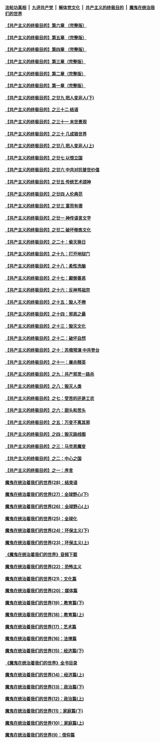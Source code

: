 ####  [法轮功真相](../../../../basic/blob/master/README.md?t=06250402) &nbsp;|&nbsp; [九评共产党](../../../../9ping.md/blob/master/README.md?t=06250402) &nbsp;|&nbsp; [解体党文化](../../../../jtdwh.md/blob/master/README.md?t=06250402)  &nbsp;|&nbsp; [共产主义的终极目的](../../../../gczydzjmd.md/blob/master/README.md?t=06250402) &nbsp;|&nbsp; [魔鬼在统治我们的世界](../../../../mgztzwmdsj.md/blob/master/README.md?t=06250402) 

#### [【共产主义的终极目的】第六章 （完整版）](../pages/nsc422/n11428913.md?t=06250402) 

#### [【共产主义的终极目的】第五章 （完整版）](../pages/nsc422/n11428912.md?t=06250402) 

#### [【共产主义的终极目的】第四章 （完整版）](../pages/nsc422/n11428907.md?t=06250402) 

#### [【共产主义的终极目的】第三章（完整版）](../pages/nsc422/n11428848.md?t=06250402) 

#### [【共产主义的终极目的】第二章（完整版）](../pages/nsc422/n11428831.md?t=06250402) 

#### [【共产主义的终极目的】第一章（完整版）](../pages/nsc422/n11417651.md?t=06250402) 

#### [【共产主义的终极目的】之廿九 把人变非人(下)](../pages/nsc422/n11344140.md?t=06250402) 

#### [【共产主义的终极目的】之三十二 结语](../pages/nsc422/n11360535.md?t=06250402) 

#### [【共产主义的终极目的】之三十一 末世景观](../pages/nsc422/n11351129.md?t=06250402) 

#### [【共产主义的终极目的】之三十 几成狼世界](../pages/nsc422/n11348280.md?t=06250402) 

#### [【共产主义的终极目的】之廿八 把人变非人(上)](../pages/nsc422/n11340492.md?t=06250402) 

#### [【共产主义的终极目的】之廿七 以恨立国](../pages/nsc422/n11336944.md?t=06250402) 

#### [【共产主义的终极目的】之廿六 中共对抗普世价值](../pages/nsc422/n11324785.md?t=06250402) 

#### [【共产主义的终极目的】之廿五 传统艺术颂神](../pages/nsc422/n11296396.md?t=06250402) 

#### [【共产主义的终极目的】之廿四 人伦典范](../pages/nsc422/n11296397.md?t=06250402) 

#### [【共产主义的终极目的】之廿三 富而有德](../pages/nsc422/n11283598.md?t=06250402) 

#### [【共产主义的终极目的】之廿一 神传语言文字](../pages/nsc422/n11263265.md?t=06250402) 

#### [【共产主义的终极目的】之廿二 破坏修炼文化](../pages/nsc422/n11245728.md?t=06250402) 

#### [【共产主义的终极目的】之二十：偷天换日](../pages/nsc422/n11238846.md?t=06250402) 

#### [【共产主义的终极目的】之十九：打开地狱门](../pages/nsc422/n11206376.md?t=06250402) 

#### [【共产主义的终极目的】之十八：柔性洗脑](../pages/nsc422/n11199994.md?t=06250402) 

#### [【共产主义的终极目的】之十七：颠倒善恶](../pages/nsc422/n11179782.md?t=06250402) 

#### [【共产主义的终极目的】之十六：反神骂祖宗](../pages/nsc422/n11166798.md?t=06250402) 

#### [【共产主义的终极目的】之十五：毁人不倦](../pages/nsc422/n11166792.md?t=06250402) 

#### [【共产主义的终极目的】之十四：邪恶之最](../pages/nsc422/n11150249.md?t=06250402) 

#### [【共产主义的终极目的】之十三：毁灭文化](../pages/nsc422/n11135227.md?t=06250402) 

#### [【共产主义的终极目的】之十二：破坏自然](../pages/nsc422/n11135214.md?t=06250402) 

#### [【共产主义的终极目的】之十：苏俄预演 中共登台](../pages/nsc422/n11118424.md?t=06250402) 

#### [【共产主义的终极目的】之十一：屠杀精英](../pages/nsc422/n11118442.md?t=06250402) 

#### [【共产主义的终极目的】之九：共产邪灵一路杀](../pages/nsc422/n11114139.md?t=06250402) 

#### [【共产主义的终极目的】之八：毁灭人类](../pages/nsc422/n11108503.md?t=06250402) 

#### [【共产主义的终极目的】之七：受苦的还是工农](../pages/nsc422/n11101809.md?t=06250402) 

#### [【共产主义的终极目的】之六：甜头和苦头](../pages/nsc422/n11096971.md?t=06250402) 

#### [【共产主义的终极目的】之五：万变不离其邪](../pages/nsc422/n11091285.md?t=06250402) 

#### [【共产主义的终极目的】之四：毁灭路线图](../pages/nsc422/n11086284.md?t=06250402) 

#### [【共产主义的终极目的】之三：马克思魔变](../pages/nsc422/n11061941.md?t=06250402) 

#### [【共产主义的终极目的】之二：中心之国](../pages/nsc422/n11047728.md?t=06250402) 

#### [【共产主义的终极目的】之一：序言](../pages/nsc422/n11086077.md?t=06250402) 

#### [魔鬼在统治着我们的世界(28)：结束语](../pages/nsc422/n10936246.md?t=06250402) 

#### [魔鬼在统治着我们的世界(27)：全球野心(下)](../pages/nsc422/n10928319.md?t=06250402) 

#### [魔鬼在统治着我们的世界(26)：全球野心(上)](../pages/nsc422/n10900318.md?t=06250402) 

#### [魔鬼在统治着我们的世界(25)：全球化](../pages/nsc422/n10788205.md?t=06250402) 

#### [魔鬼在统治着我们的世界(24)：环保主义(下)](../pages/nsc422/n10695307.md?t=06250402) 

#### [魔鬼在统治着我们的世界(23)：环保主义(上)](../pages/nsc422/n10688613.md?t=06250402) 

#### [《魔鬼在统治着我们的世界》音频下载](../pages/nsc422/n10635553.md?t=06250402) 

#### [魔鬼在统治着我们的世界(22)：恐怖主义](../pages/nsc422/n10614727.md?t=06250402) 

#### [魔鬼在统治着我们的世界(21)：文化篇](../pages/nsc422/n10597706.md?t=06250402) 

#### [魔鬼在统治着我们的世界(20)：媒体篇](../pages/nsc422/n10586579.md?t=06250402) 

#### [魔鬼在统治着我们的世界(19)：教育篇(下)](../pages/nsc422/n10564808.md?t=06250402) 

#### [魔鬼在统治着我们的世界(18)：教育篇(上)](../pages/nsc422/n10526970.md?t=06250402) 

#### [魔鬼在统治着我们的世界(17)：艺术篇](../pages/nsc422/n10499093.md?t=06250402) 

#### [魔鬼在统治着我们的世界(16)：法律篇](../pages/nsc422/n10485969.md?t=06250402) 

#### [魔鬼在统治着我们的世界(15)：经济篇(下)](../pages/nsc422/n10469975.md?t=06250402) 

#### [《魔鬼在统治着我们的世界》全书目录](../pages/nsc422/n10464261.md?t=06250402) 

#### [魔鬼在统治着我们的世界(14)：经济篇(上)](../pages/nsc422/n10457370.md?t=06250402) 

#### [魔鬼在统治着我们的世界(13)：政治篇(下)](../pages/nsc422/n10448270.md?t=06250402) 

#### [魔鬼在统治着我们的世界(12)：政治篇(上)](../pages/nsc422/n10444576.md?t=06250402) 

#### [魔鬼在统治着我们的世界(11)：家庭篇(下)](../pages/nsc422/n10440961.md?t=06250402) 

#### [魔鬼在统治着我们的世界(10)：家庭篇(上)](../pages/nsc422/n10435448.md?t=06250402) 

#### [魔鬼在统治着我们的世界(9)：信仰篇](../pages/nsc422/n10432159.md?t=06250402) 

